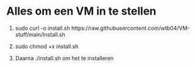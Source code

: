 # Alles om een VM in te stellen
<ol>
  <li><p>sudo curl -o install.sh https://raw.githubusercontent.com/wtb04/VM-stuff/main/Install.sh</p>
  <li><p>sudo chmod +x install.sh</p></li>
  <li><p>Daarna ./install.sh om het te installeren</p>
</ol>
